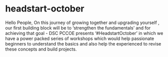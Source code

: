 # headstart-october
Hello People, On this journey of growing together and upgrading yourself , our first building block will be to ‘strengthen the fundamentals’ and for achieving that goal - DSC PCCOE presents ‘#HeadstartOctober’ in which we have a power packed series of workshops which would help passionate beginners to understand the basics and also help the experienced to revise these concepts and build projects.
